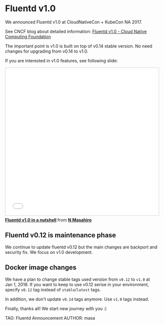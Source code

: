 # Fluentd v1.0

We announced Fluentd v1.0 at CloudNativeCon + KubeCon NA 2017.

See CNCF blog about detailed information: [Fluentd v1.0 - Cloud Native Computing Foundation](https://www.cncf.io/blog/2017/12/06/fluentd-v1-0/)

The important point is v1.0 is built on top of v0.14 stable version.
No need changes for upgrading from v0.14 to v1.0.

If you are interested in v1.0 features, see following slide:

<iframe src="//www.slideshare.net/slideshow/embed_code/key/7jdBrkBKLyK4k" width="595" height="485" frameborder="0" marginwidth="0" marginheight="0" scrolling="no" style="border:1px solid #CCC; border-width:1px; margin-bottom:5px; max-width: 100%;" allowfullscreen> </iframe> <div style="margin-bottom:5px"> <strong> <a href="//www.slideshare.net/repeatedly/fluentd-v10-in-a-nutshell-76549368" title="Fluentd v1.0 in a nutshell" target="_blank">Fluentd v1.0 in a nutshell</a> </strong> from <strong><a href="https://www.slideshare.net/repeatedly" target="_blank">N Masahiro</a></strong> </div>

## Fluentd v0.12 is maintenance phase

We continue to update fluentd v0.12 but the main changes are backport and security fix.
We focus on v1.0 development.

## Docker image changes

We have a plan to change stable tags used version from `v0.12` to `v1.0` at Jan 1, 2018.
If you want to keep to use v0.12 serise in your environment, specify `v0.12` tag instead of `stable`/`latest` tags.

In addition, we don't update `v0.14` tags anymore. Use `v1.0` tags instead.

Finally, thanks all! We start new journey with you :)


TAG: Fluentd Announcement
AUTHOR: masa
